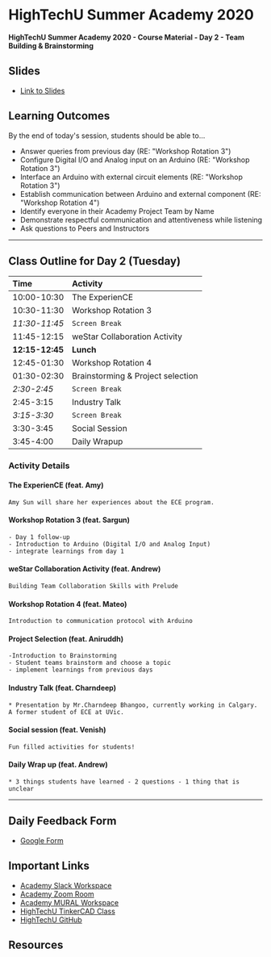 # HighTechU Summer Academy 2020

**HighTechU Summer Academy 2020 - Course Material - Day 2 - Team Building & Brainstorming**

## Slides

* [Link to Slides](Link)

## Learning Outcomes
By the end of today's session, students should be able to...
* Answer queries from previous day (RE: "Workshop Rotation 3")
* Configure Digital I/O and Analog input on an Arduino (RE: "Workshop Rotation 3")
* Interface an Arduino with external circuit elements (RE: "Workshop Rotation 3")
* Establish communication between Arduino and external component (RE: "Workshop Rotation 4")
* Identify everyone in their Academy Project Team by Name
* Demonstrate respectful communication and attentiveness while listening
* Ask questions to Peers and Instructors 

---

## Class Outline for Day 2 (Tuesday)

|Time|Activity|
|:---|:---|
|10:00-10:30| The ExperienCE|
|10:30-11:30| Workshop Rotation 3| 
|*11:30-11:45*|`Screen Break`|
|11:45-12:15| weStar Collaboration Activity|
|**12:15-12:45**|**Lunch**|
|12:45-01:30| Workshop Rotation 4|
|01:30-02:30|Brainstorming & Project selection|
|*2:30-2:45*|`Screen Break`|
|2:45-3:15| Industry Talk|
|*3:15-3:30*|`Screen Break`|
|3:30-3:45|Social Session|
|3:45-4:00|Daily Wrapup|

###  Activity Details

#### The ExperienCE (feat. Amy)
```
Amy Sun will share her experiences about the ECE program.
```

#### Workshop Rotation 3 (feat. Sargun)
```
- Day 1 follow-up
- Introduction to Arduino (Digital I/O and Analog Input)
- integrate learnings from day 1
```

#### weStar Collaboration Activity (feat. Andrew)
```
Building Team Collaboration Skills with Prelude
```
#### Workshop Rotation 4 (feat. Mateo)
```
Introduction to communication protocol with Arduino
```

#### Project Selection (feat. Aniruddh)
```
-Introduction to Brainstorming
- Student teams brainstorm and choose a topic 
- implement learnings from previous days
```

#### Industry Talk (feat. Charndeep) 
```
* Presentation by Mr.Charndeep Bhangoo, currently working in Calgary. A former student of ECE at UVic.
```

#### Social session (feat. Venish) 
```
Fun filled activities for students!
```
#### Daily Wrap up (feat. Andrew) 
```
* 3 things students have learned - 2 questions - 1 thing that is unclear
```

---

## Daily Feedback Form

* [Google Form](https://forms.gle/6QYUvJgdpayUTzVF9)

## Important Links

* [Academy Slack Workspace](https://hightechuacademy.slack.com/)
* [Academy Zoom Room](https://uvic.zoom.us/j/96555007331?pwd=L0luTWY5ckprWTY4SDR5NHJrNk5XZz09)
* [Academy MURAL Workspace](https://app.mural.co/t/hightechu8022)
* [HighTechU TinkerCAD Class](https://www.tinkercad.com/joinclass/LMX28FG7ZT7Q)
* [HighTechU GitHub](https://github.com/hightechu/hightechu-summer2020) 

## Resources
